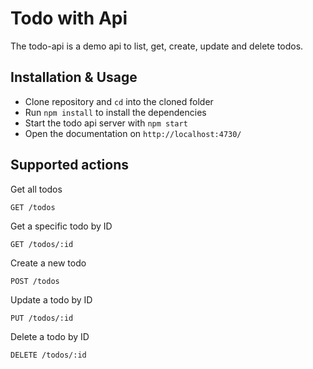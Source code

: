 # Todo with Api

The todo-api is a demo api to list, get, create, update and delete todos.

## Installation & Usage

- Clone repository and `cd` into the cloned folder
- Run `npm install` to install the dependencies
- Start the todo api server with `npm start`
- Open the documentation on `http://localhost:4730/`

## Supported actions

Get all todos

```
GET /todos
```

Get a specific todo by ID

```
GET /todos/:id
```

Create a new todo

```
POST /todos
```

Update a todo by ID

```
PUT /todos/:id
```

Delete a todo by ID

```
DELETE /todos/:id
```
